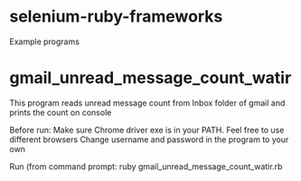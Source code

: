 # selenium-ruby-frameworks
Example programs

gmail_unread_message_count_watir
=================================
This program reads unread message count from Inbox folder of gmail and prints the count on console

Before run:
Make sure Chrome driver exe is in your PATH. Feel free to use different browsers
Change username and password in the program to your own

Run (from command prompt:
ruby gmail_unread_message_count_watir.rb

